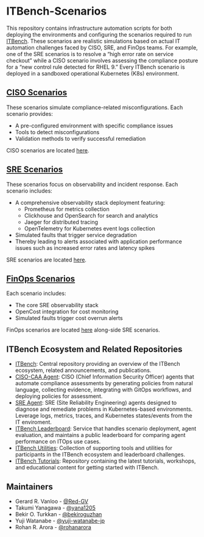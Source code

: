 # ITBench-Scenarios

This repository contains infrastructure automation scripts for both deploying the environments and configuring the scenarios required to run [ITBench](https://github.com/IBM/ITBench).
These scenarios are realistic simulations based on actual IT automation challenges faced by CISO, SRE, and FinOps teams.
For example, one of the SRE scenarios is to resolve a “high error rate on service checkout” while a CISO scenario involves assessing the compliance posture for a “new control rule detected for RHEL 9.”
Every ITBench scenario is deployed in a sandboxed operational Kubernetes (K8s) environment.

## [CISO Scenarios](./ciso)
These scenarios simulate compliance-related misconfigurations. Each scenario provides:
- A pre-configured environment with specific compliance issues
- Tools to detect misconfigurations
- Validation methods to verify successful remediation

CISO scenarios are located [here](./ciso).

## [SRE Scenarios](./sre)
These scenarios focus on observability and incident response. Each scenario includes:
- A comprehensive observability stack deployment featuring:
  - Prometheus for metrics collection
  - Clickhouse and OpenSearch for search and analytics
  - Jaeger for distributed tracing
  - OpenTelemetry for Kubernetes event logs collection
- Simulated faults that trigger service degradation
- Thereby leading to alerts associated with application performance issues such as increased error rates and latency spikes

SRE scenarios are located [here](./sre).

## [FinOps Scenarios](./sre)
Each scenario includes:
- The core SRE observability stack
- OpenCost integration for cost monitoring
- Simulated faults trigger cost overrun alerts

FinOps scenarios are located [here](./sre) along-side SRE scenarios.

## ITBench Ecosystem and Related Repositories

- [ITBench](https://github.com/IBM/ITBench): Central repository providing an overview of the ITBench ecosystem, related announcements, and publications.
- [CISO-CAA Agent](https://github.com/IBM/ITBench-CISO-CAA-Agent): CISO (Chief Information Security Officer) agents that automate compliance assessments by generating policies from natural language, collecting evidence, integrating with GitOps workflows, and deploying policies for assessment.
- [SRE Agent](https://github.com/IBM/ITBench-SRE-Agent): SRE (Site Reliability Engineering) agents designed to diagnose and remediate problems in Kubernetes-based environments. Leverage logs, metrics, traces, and Kubernetes states/events from the IT enviroment.
- [ITBench Leaderboard](https://github.com/IBM/ITBench-Leaderboard): Service that handles scenario deployment, agent evaluation, and maintains a public leaderboard for comparing agent performance on ITOps use cases.
- [ITBench Utilities](https://github.com/IBM/ITBench-Utilities): Collection of supporting tools and utilities for participants in the ITBench ecosystem and leaderboard challenges.
- [ITBench Tutorials](https://github.com/IBM/ITBench-Tutorials): Repository containing the latest tutorials, workshops, and educational content for getting started with ITBench.

## Maintainers
- Gerard R. Vanloo - [@Red-GV](https://github.com/Red-GV)
- Takumi Yanagawa  - [@yana1205](https://github.com/yana1205)
- Bekir O. Turkkan - [@bekiroguzhan](https://github.com/bekiroguzhan)
- Yuji Watanabe    - [@yuji-watanabe-jp](https://github.com/yuji-watanabe-jp)
- Rohan R. Arora   - [@rohanarora](https://github.com/rohanarora)
